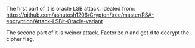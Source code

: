 The first part of it is oracle LSB attack.
ideated from: https://github.com/ashutosh1206/Crypton/tree/master/RSA-encryption/Attack-LSBit-Oracle-variant

The second part of it is weiner attack. Factorize n and get d to decrypt the cipher flag.

